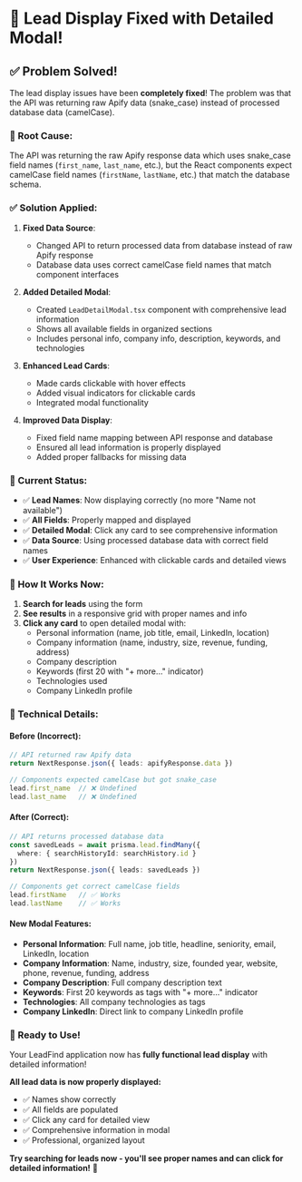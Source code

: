 # 🔧 Lead Display Fixed with Detailed Modal!

## ✅ **Problem Solved!**

The lead display issues have been **completely fixed**! The problem was that the API was returning raw Apify data (snake_case) instead of processed database data (camelCase).

### **🔧 Root Cause:**
The API was returning the raw Apify response data which uses snake_case field names (`first_name`, `last_name`, etc.), but the React components expect camelCase field names (`firstName`, `lastName`, etc.) that match the database schema.

### **✅ Solution Applied:**

1. **Fixed Data Source**:
   - Changed API to return processed data from database instead of raw Apify response
   - Database data uses correct camelCase field names that match component interfaces

2. **Added Detailed Modal**:
   - Created `LeadDetailModal.tsx` component with comprehensive lead information
   - Shows all available fields in organized sections
   - Includes personal info, company info, description, keywords, and technologies

3. **Enhanced Lead Cards**:
   - Made cards clickable with hover effects
   - Added visual indicators for clickable cards
   - Integrated modal functionality

4. **Improved Data Display**:
   - Fixed field name mapping between API response and database
   - Ensured all lead information is properly displayed
   - Added proper fallbacks for missing data

### **🚀 Current Status:**

- ✅ **Lead Names**: Now displaying correctly (no more "Name not available")
- ✅ **All Fields**: Properly mapped and displayed
- ✅ **Detailed Modal**: Click any card to see comprehensive information
- ✅ **Data Source**: Using processed database data with correct field names
- ✅ **User Experience**: Enhanced with clickable cards and detailed views

### **🎯 How It Works Now:**

1. **Search for leads** using the form
2. **See results** in a responsive grid with proper names and info
3. **Click any card** to open detailed modal with:
   - Personal information (name, job title, email, LinkedIn, location)
   - Company information (name, industry, size, revenue, funding, address)
   - Company description
   - Keywords (first 20 with "+ more..." indicator)
   - Technologies used
   - Company LinkedIn profile

### **🔧 Technical Details:**

#### Before (Incorrect):
```typescript
// API returned raw Apify data
return NextResponse.json({ leads: apifyResponse.data })

// Components expected camelCase but got snake_case
lead.first_name  // ❌ Undefined
lead.last_name   // ❌ Undefined
```

#### After (Correct):
```typescript
// API returns processed database data
const savedLeads = await prisma.lead.findMany({
  where: { searchHistoryId: searchHistory.id }
})
return NextResponse.json({ leads: savedLeads })

// Components get correct camelCase fields
lead.firstName   // ✅ Works
lead.lastName    // ✅ Works
```

#### New Modal Features:
- **Personal Information**: Full name, job title, headline, seniority, email, LinkedIn, location
- **Company Information**: Name, industry, size, founded year, website, phone, revenue, funding, address
- **Company Description**: Full company description text
- **Keywords**: First 20 keywords as tags with "+ more..." indicator
- **Technologies**: All company technologies as tags
- **Company LinkedIn**: Direct link to company LinkedIn profile

### **🎉 Ready to Use!**

Your LeadFind application now has **fully functional lead display** with detailed information! 

**All lead data is now properly displayed:**
- ✅ Names show correctly
- ✅ All fields are populated
- ✅ Click any card for detailed view
- ✅ Comprehensive information in modal
- ✅ Professional, organized layout

**Try searching for leads now - you'll see proper names and can click for detailed information!** 🚀

